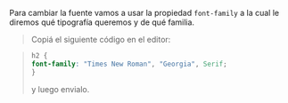 Para cambiar la fuente vamos a usar la propiedad `font-family` a la cual le diremos qué tipografía queremos y de qué familia.

> Copiá el siguiente código en el editor:

> ```css
> h2 {
> font-family: "Times New Roman", "Georgia", Serif;
> }
> ```
> y luego envialo.